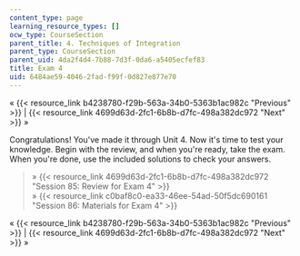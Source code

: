 ```yaml
---
content_type: page
learning_resource_types: []
ocw_type: CourseSection
parent_title: 4. Techniques of Integration
parent_type: CourseSection
parent_uid: 4da2f4d4-7b88-7d3f-0da6-a5405ecfef83
title: Exam 4
uid: 6484ae59-4046-2fad-f99f-0d827e877e70
---
```


« {{< resource_link b4238780-f29b-563a-34b0-5363b1ac982c "Previous" >}} | {{< resource_link 4699d63d-2fc1-6b8b-d7fc-498a382dc972 "Next" >}} »

Congratulations! You've made it through Unit 4. Now it's time to test your knowledge. Begin with the review, and when you're ready, take the exam. When you're done, use the included solutions to check your answers.

> » {{< resource_link 4699d63d-2fc1-6b8b-d7fc-498a382dc972 "Session 85: Review for Exam 4" >}}  
> » {{< resource_link c0baf8c0-ea33-46ee-54ad-50f5dc690161 "Session 86: Materials for Exam 4" >}}

« {{< resource_link b4238780-f29b-563a-34b0-5363b1ac982c "Previous" >}} | {{< resource_link 4699d63d-2fc1-6b8b-d7fc-498a382dc972 "Next" >}} »